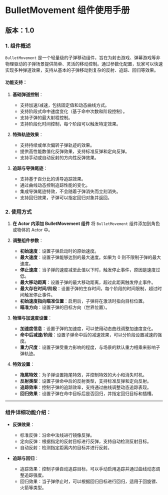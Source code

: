 # BulletMovement 组件使用手册

## 版本：1.0

### 1. 组件概述

`BulletMovement` 是一个轻量级的子弹移动组件，旨在为射击游戏、弹幕游戏等非物理驱动的子弹场景提供简单、灵活的移动控制。通过参数化配置，玩家可以快速实现多种弹道效果，支持从基本的子弹移动到复杂的反射、追踪、回归等效果。

#### 功能支持：
1. **基础弹道控制**：
   - 支持加速/减速，包括固定值和动态曲线方式。
   - 支持阶段式命中速度变化（基于命中次数和阶段控制）。
   - 支持子弹的最大射程控制。
   - 支持阶段化时间控制，每个阶段可以触发特定效果。

2. **特殊轨迹效果**：
   - 支持持续或单次偏转子弹轨迹的效果。
   - 提供高性能数值化反弹效果，支持标准反弹和定向反弹。
   - 支持手动或自动反射的方向性反弹效果。

3. **追踪与导弹尾迹**：
   - 支持基于百分比的诱导追踪效果。
   - 通过曲线动态控制追踪性能的变化。
   - 集成导弹尾迹特效，不会随着子弹消失而立刻消失。
   - 支持回归效果，子弹可以指定回归对象并返回。

### 2. 使用方式

1. **在 Actor 内添加 BulletMovement 组件**
   将 `BulletMovement` 组件添加到角色或物体的 Actor 中。

2. **调整组件参数**：
   - **初始速度**：设置子弹启动时的原始速度。
   - **最大速度**：设置子弹能够达到的最大速度。如果为 0 则不限制子弹的最大速度。
   - **停止速度**：当子弹的速度减至此值以下时，触发停止事件，原因是速度过低。
   - **最大移动距离**：设置子弹的最大移动距离，超过此距离触发停止事件。
   - **最大存在时间/阶段**：设置子弹的生存时间，每个阶段的时间限制，超过时间触发停止事件。
   - **初始速度指向瞄准位置**：启用后，子弹将在激活时指向目标位置。
   - **瞄准方向**：设置子弹的目标方向（世界位置）。

3. **物理与加速度设置**：
   - **加速度信息**：设置子弹的加速度，可以使用动态曲线调整加速度变化。
   - **命中后减速/阶段**：设置子弹命中后的减速效果，可以分阶段设置减速的强度。
   - **重力尺度**：设置子弹受重力影响的程度，与场景的默认重力相乘来影响子弹轨迹。
   
4. **特效设置**：
   - **拖尾特效**：为子弹设置拖尾特效，并控制特效的大小和消失时机。
   - **反射类型**：设置子弹命中后的反射类型，支持标准反弹和定向反射。 
   - **追踪效率**：控制子弹的追踪效率，支持通过曲线调整动态追踪表现。
   - **回归效果**：设置子弹在命中目标后是否回归，并指定回归目标和插槽。

---

### 组件详细功能介绍：
- **反弹效果**：
  - 标准反弹：沿命中法线进行镜像反弹。
  - 定向反弹：根据指定的反射目标进行反弹，支持自动检测反射目标。
  - 自动反射：检测指定距离内的目标并进行反射。

- **追踪与回归**：
  - 追踪效果：控制子弹自动追踪目标，可以手动启用追踪并通过曲线动态调整追踪强度。
  - 回归效果：当子弹停止时，可以根据回归目标进行回归，适用于回旋镖、火箭等类型。
